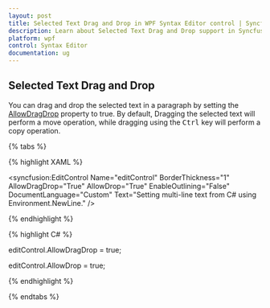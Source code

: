 ```yaml
---
layout: post
title: Selected Text Drag and Drop in WPF Syntax Editor control | Syncfusion
description: Learn about Selected Text Drag and Drop support in Syncfusion WPF Syntax Editor control, its elements and more.
platform: wpf
control: Syntax Editor
documentation: ug
---
```


## Selected Text Drag and Drop

You can drag and drop the selected text in a paragraph by setting the [AllowDragDrop](https://help.syncfusion.com/cr/wpf/Syncfusion.Windows.Edit.EditControl.html#Syncfusion_Windows_Edit_EditControl_AllowDragDrop) property to true. By default, Dragging the selected text will perform a move operation, while dragging using the <kbd>Ctrl</kbd> key will perform a copy operation.

{% tabs %}

{% highlight XAML %}

<Window
        xmlns="http://schemas.microsoft.com/winfx/2006/xaml/presentation"
        xmlns:x="http://schemas.microsoft.com/winfx/2006/xaml"
        xmlns:d="http://schemas.microsoft.com/expression/blend/2008"
        xmlns:mc="http://schemas.openxmlformats.org/markup-compatibility/2006"
        xmlns:local="clr-namespace:Syntaxeditor_sample"
        xmlns:syncfusion="http://schemas.syncfusion.com/wpf"
        x:Class="Syntaxeditor_sample.MainWindow"
        mc:Ignorable="d"
        Title="MainWindow" Height="450" Width="800">
    <Grid>
        <syncfusion:EditControl Name="editControl" BorderThickness="1" AllowDragDrop="True" AllowDrop="True" EnableOutlining="False" DocumentLanguage="Custom" Text="Setting multi-line text from C# using Environment.NewLine." />
    </Grid>
</Window>

{% endhighlight %}

{% highlight C# %}

editControl.AllowDragDrop = true;

editControl.AllowDrop = true;

{% endhighlight %}

{% endtabs %}